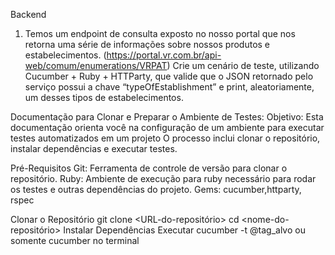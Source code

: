Backend
1) Temos um endpoint de consulta exposto no nosso portal que nos retorna uma série de informações sobre nossos
produtos e estabelecimentos.
(https://portal.vr.com.br/api-web/comum/enumerations/VRPAT)
Crie um cenário de teste, utilizando Cucumber + Ruby + HTTParty, que valide que o JSON retornado pelo serviço
possui a chave “typeOfEstablishment” e print, aleatoriamente, um desses tipos de estabelecimentos.

Documentação para Clonar e Preparar o Ambiente de Testes:
Objetivo: Esta documentação orienta você na configuração de um ambiente para executar testes automatizados em um projeto
O processo inclui clonar o repositório, instalar dependências e executar testes.

Pré-Requisitos
Git: Ferramenta de controle de versão para clonar o repositório.
Ruby: Ambiente de execução para ruby necessário para rodar os testes e outras dependências do projeto.
Gems: cucumber,httparty, rspec


Clonar o Repositório git clone <URL-do-repositório> cd <nome-do-repositório>
Instalar Dependências
Executar cucumber -t @tag_alvo ou somente cucumber no terminal


